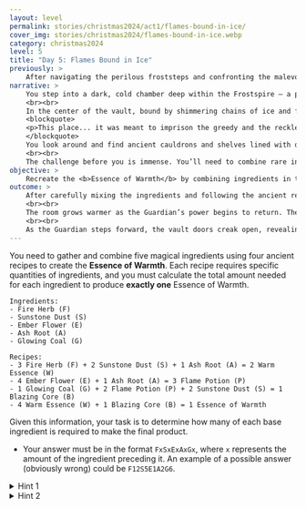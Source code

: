 ```yaml
---
layout: level
permalink: stories/christmas2024/act1/flames-bound-in-ice/
cover_img: stories/christmas2024/flames-bound-in-ice.webp
category: christmas2024
level: 5
title: "Day 5: Flames Bound in Ice"
previously: >
    After navigating the perilous froststeps and confronting the malevolent force, you were thrown into a field of solar panels, where you managed to melt the snow blocking your path. However, the force returned, stronger than ever, and you realized you cannot reach the Ember alone. To stand a chance, you must free the Guardian of the Hearth.
narrative: >
    You step into a dark, cold chamber deep within the Frostspire — a place unlike the rest of the Ember’s sacred grounds. This is the <b>Vault of Prisoned Flames</b>, a forgotten place where those who tried to reach the Ember illegally were imprisoned. The walls are lined with ancient chains and shackles, and the air is heavy with the weight of those who once sought the Ember's power for themselves.
    <br><br>
    In the center of the vault, bound by shimmering chains of ice and fire, lies the <b>Guardian of the Hearth</b>. Their once-glowing form is dimmed, weakened by the malevolent force. The Guardian’s eyes flicker weakly as they speak to you:
    <blockquote>
    <p>This place... it was meant to imprison the greedy and the reckless. But now, I am its prisoner. The chains that hold me cannot be broken by strength alone. Only by recreating the <b>Essence of Warmth</b> — the potion that fuels the very flame of my power — can these chains be dissolved.</p>
    </blockquote>
    You look around and find ancient cauldrons and shelves lined with dusty jars of magical ingredients. A long-forgotten recipe book lies open, its pages glowing faintly with the secrets of the Essence of Warmth. It’s clear that those who were imprisoned here once tried to brew their own potions in an attempt to escape, but their efforts failed.
    <br><br>
    The challenge before you is immense. You’ll need to combine rare ingredients in precise quantities to recreate the Essence of Warmth and free the Guardian. But the vault’s traps are still active, and time is running out as the malevolent force grows stronger with each passing moment.
objective: >
    Recreate the <b>Essence of Warmth</b> by combining ingredients in the correct quantities to free the Guardian.
outcome: >
    After carefully mixing the ingredients and following the ancient recipes, the <b>Essence of Warmth</b> glows brightly in your hands. As you approach the Guardian, you pour the potion over the magical chains binding them. The chains dissolve in a flash of light and heat, freeing the Guardian from their frozen prison.
    <br><br>
    The room grows warmer as the Guardian’s power begins to return. They stand tall, their fiery aura radiating once more. With gratitude in their voice, the Guardian turns to you: <i>"You have restored my strength, but the fight is not over. Together, we will face the force that threatens the Ember of Warmth."</i>
    <br><br>
    As the Guardian steps forward, the vault doors creak open, revealing the final path toward the Ember. The time has come to confront the malevolent force, with the Guardian by your side.
---
```


You need to gather and combine five magical ingredients using four ancient recipes to create the **Essence of Warmth**. Each recipe requires specific quantities of ingredients, and you must calculate the total amount needed for each ingredient to produce **exactly one** Essence of Warmth.

```
Ingredients:
- Fire Herb (F)
- Sunstone Dust (S)
- Ember Flower (E)
- Ash Root (A)
- Glowing Coal (G)

Recipes:
- 3 Fire Herb (F) + 2 Sunstone Dust (S) + 1 Ash Root (A) = 2 Warm Essence (W)
- 4 Ember Flower (E) + 1 Ash Root (A) = 3 Flame Potion (P)
- 1 Glowing Coal (G) + 2 Flame Potion (P) + 2 Sunstone Dust (S) = 1 Blazing Core (B)
- 4 Warm Essence (W) + 1 Blazing Core (B) = 1 Essence of Warmth
```

Given this information, your task is to determine how many of each base ingredient is required to make the final product.

- Your answer must be in the format `FxSxExAxGx`, where `x` represents the amount of the ingredient preceding it. An example of a possible answer (obviously wrong) could be `F12S5E1A2G6`.

<details>
 <summary>Hint 1</summary>
 Start by figuring out how many Warm Essences (W) and Blazing Cores (B) are needed for the final Essence of Warmth.
</details>

<details>
 <summary>Hint 2</summary>
 Break down Recipe 3 carefully — it involves three ingredients, and you’ll need to make sure you produce enough Flame Potions and Sunstone Dust to create the Blazing Core.
</details>
